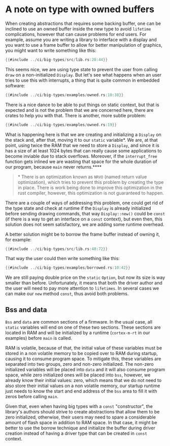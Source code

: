 # A note on type with owned buffers

When creating abstractions that requires some backing buffer, one can be inclined to use an owned
buffer inside the new type to avoid `lifetime` complications, however that can cause problems for
end users. For example, assume you are writing a library to interface with a display and you want to
use a frame buffer to allow for better manipulation of graphics, you might want to write something
like this:

```rust
{{#include ../ci/big-types/src/lib.rs:20:44}}
```

This seems nice, we are using type state to prevent the user from calling `draw` on a
non-initialized `Display`. But let's see what happens when an user tries to use this with
interrupts, a thing that is quite common in embedded software:

```rust
{{#include ../ci/big-types/examples/owned.rs:10:38}}
```

There is a nice dance to be able to put things on static context, but that is expected and is not
the problem that we are concerned here, there are crates to help you with that. There is another,
more subtle problem:

```rust
{{#include ../ci/big-types/examples/owned.rs:19}}
```

What is happening here is that we are creating and initializing a `Display` on the stack and, after
that, moving it to our `static` variable*. We are, at that point, using twice the RAM that we need
to store a `Display`, and since it is has a size of at least 1024 bytes that can really cause some
applications to become inviable due to stack overflows. Moreover, if the `interrupt_free` function
gets inlined we are wasting that space for the whole duration of our program, because `main` never
returns.****

> \* There is an optimization known as `NRVO` (named return value optimization), which tries to
> prevent this problem by creating the type in place. There is work being done to improve this
> optimization in the rust compiler, however, this optimization is not guaranteed to happen.

There are a couple of ways of addressing this problem, one could get rid of the type state and check
at runtime if the `Display` is already initialized before sending drawing commands, that way
`Display::new()` could be `const` (if there is a way to get an interface on a `const` context), but
even then, this solution does not seem satisfactory, we are adding some runtime overhead.

A better solution might be to borrow the frame buffer instead of owning it, for example:

```rust
{{#include ../ci/big-types/src/lib.rs:48:72}}
```

That way the user could then write something like this:

```rust
{{#include ../ci/big-types/examples/borrowed.rs:10:42}}
```

We are still paying double price on the `static` `Option`, but now its size is way smaller than
before. Unfortunately, it means that both the driver author and the user will need to pay more
attention to `lifetimes`. In several cases we can make our `new` method `const`, thus avoid both
problems.

## Bss and data

`Bss` and `data` are common sections of a firmware. In the usual case, all `static` variables will
end on one of these two sections. These sections are located in RAM and will be initialized by a
runtime (`cortex-m-rt` in our examples) before `main` is called.

RAM is volatile, because of that, the initial value of these variables must be stored in a non
volatile memory to be copied over to RAM during startup, causing it to consume program space. To
mitigate this, these variables are separated into two groups, zero and non-zero initialized. The
non-zero initialized variables will be placed into `data` and it will also consume program space,
while zero initialized ones will be placed into `bss`, however, we already know their initial
values: zero, which means that we do not need to also store their initial values on a non volatile
memory, our startup runtime just needs to know the start and end address of the `bss` area to fill
it with zeros before calling `main`.

Given that, even when having big types with a `const` "constructor", the library's authors should
strive to create abstractions that allow them to be zero initialized, otherwise, their users may
need to spare a considerable amount of flash space in addition to RAM space. In that case, it might
be better to use the borrow technique and initialize the buffer during driver creation instead of
having a driver type that can be created in `const` context.
